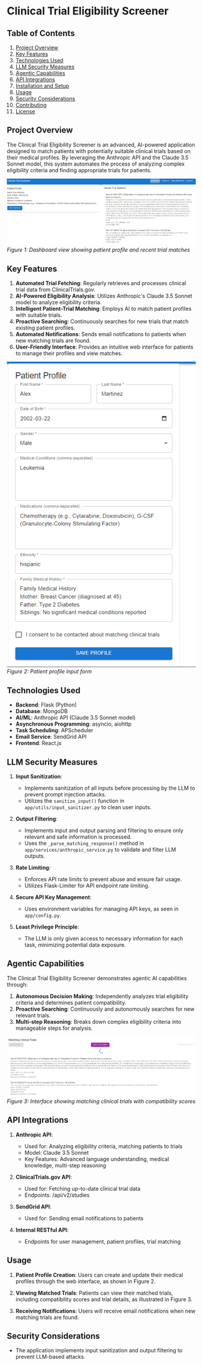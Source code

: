 # Clinical Trial Eligibility Screener

## Table of Contents
1. [Project Overview](#project-overview)
2. [Key Features](#key-features)
3. [Technologies Used](#technologies-used)
4. [LLM Security Measures](#llm-security-measures)
5. [Agentic Capabilities](#agentic-capabilities)
6. [API Integrations](#api-integrations)
7. [Installation and Setup](#installation-and-setup)
8. [Usage](#usage)
9. [Security Considerations](#security-considerations)
10. [Contributing](#contributing)
11. [License](#license)

## Project Overview

The Clinical Trial Eligibility Screener is an advanced, AI-powered application designed to match patients with potentially suitable clinical trials based on their medical profiles. By leveraging the Anthropic API and the Claude 3.5 Sonnet model, this system automates the process of analyzing complex eligibility criteria and finding appropriate trials for patients.

![Dashboard](assets/DashBoard.png)
*Figure 1: Dashboard view showing patient profile and recent trial matches*

## Key Features

1. **Automated Trial Fetching**: Regularly retrieves and processes clinical trial data from ClinicalTrials.gov.
2. **AI-Powered Eligibility Analysis**: Utilizes Anthropic's Claude 3.5 Sonnet model to analyze eligibility criteria.
3. **Intelligent Patient-Trial Matching**: Employs AI to match patient profiles with suitable trials.
4. **Proactive Searching**: Continuously searches for new trials that match existing patient profiles.
5. **Automated Notifications**: Sends email notifications to patients when new matching trials are found.
6. **User-Friendly Interface**: Provides an intuitive web interface for patients to manage their profiles and view matches.

![Patient Profile](assets/PatientForm.png)
*Figure 2: Patient profile input form*

## Technologies Used

- **Backend**: Flask (Python)
- **Database**: MongoDB
- **AI/ML**: Anthropic API (Claude 3.5 Sonnet model)
- **Asynchronous Programming**: asyncio, aiohttp
- **Task Scheduling**: APScheduler
- **Email Service**: SendGrid API
- **Frontend**: React.js

## LLM Security Measures

1. **Input Sanitization**: 
   - Implements sanitization of all inputs before processing by the LLM to prevent prompt injection attacks.
   - Utilizes the `sanitize_input()` function in `app/utils/input_sanitizer.py` to clean user inputs.

2. **Output Filtering**: 
   - Implements input and output parsing and filtering to ensure only relevant and safe information is processed.
   - Uses the `_parse_matching_response()` method in `app/services/anthropic_service.py` to validate and filter LLM outputs.

3. **Rate Limiting**: 
   - Enforces API rate limits to prevent abuse and ensure fair usage.
   - Utilizes Flask-Limiter for API endpoint rate limiting.

4. **Secure API Key Management**: 
   - Uses environment variables for managing API keys, as seen in `app/config.py`.

5. **Least Privilege Principle**: 
   - The LLM is only given access to necessary information for each task, minimizing potential data exposure.

## Agentic Capabilities

The Clinical Trial Eligibility Screener demonstrates agentic AI capabilities through:

1. **Autonomous Decision Making**: Independently analyzes trial eligibility criteria and determines patient compatibility.
2. **Proactive Searching**: Continuously and autonomously searches for new relevant trials.
3. **Multi-step Reasoning**: Breaks down complex eligibility criteria into manageable steps for analysis.

![Matching Trials](assets/matchingprocess.png)
*Figure 3: Interface showing matching clinical trials with compatibility scores*

## API Integrations

1. **Anthropic API**: 
   - Used for: Analyzing eligibility criteria, matching patients to trials
   - Model: Claude 3.5 Sonnet
   - Key Features: Advanced language understanding, medical knowledge, multi-step reasoning

2. **ClinicalTrials.gov API**:
   - Used for: Fetching up-to-date clinical trial data
   - Endpoints: /api/v2/studies

3. **SendGrid API**:
   - Used for: Sending email notifications to patients

4. **Internal RESTful API**:
   - Endpoints for user management, patient profiles, trial matching

## Usage

1. **Patient Profile Creation**:
   Users can create and update their medical profiles through the web interface, as shown in Figure 2.

2. **Viewing Matched Trials**:
   Patients can view their matched trials, including compatibility scores and trial details, as illustrated in Figure 3.

3. **Receiving Notifications**:
   Users will receive email notifications when new matching trials are found.

## Security Considerations

- The application implements input sanitization and output filtering to prevent LLM-based attacks.

